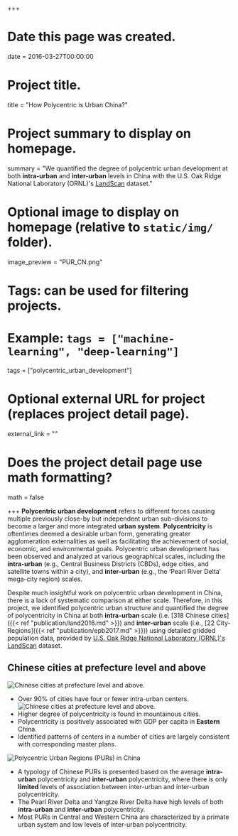 +++
# Date this page was created.
date = 2016-03-27T00:00:00

# Project title.
title = "How Polycentric is Urban China?"

# Project summary to display on homepage.
summary = "We quantified the degree of polycentric urban development at both **intra-urban** and **inter-urban** levels in China with the U.S. Oak Ridge National Laboratory (ORNL)'s [LandScan](https://landscan.ornl.gov/) dataset."

# Optional image to display on homepage (relative to `static/img/` folder).
image_preview = "PUR_CN.png"

# Tags: can be used for filtering projects.
# Example: `tags = ["machine-learning", "deep-learning"]`

tags = ["polycentric_urban_development"]

# Optional external URL for project (replaces project detail page).
external_link = ""

# Does the project detail page use math formatting?
math = false

+++
**Polycentric urban development** refers to different forces causing multiple previously close-by but independent urban sub-divisions to become a larger and more integrated **urban system**. **Polycentricity** is oftentimes deemed a desirable urban form, generating greater agglomeration externalities as well as facilitating the achievement of social, economic, and environmental goals. Polycentric urban development has been observed and analyzed at various geographical scales, including the **intra-urban** (e.g., Central Business Districts (CBDs), edge cities, and satellite towns within a city), and **inter-urban** (e.g., the ‘Pearl River Delta’ mega-city region) scales.

Despite much insightful work on polycentric urban development in China, there is a lack of systematic comparison at either scale. Therefore, in this project, we identified polycentric urban structure and quantified the degree of polycentricity in China at both **intra-urban** scale (i.e. [318 Chinese cities]({{< ref "publication/land2016.md" >}}) and **inter-urban** scale (i.e., [22 City-Regions]({{< ref "publication/epb2017.md" >}})) using detailed gridded population data, provided by [U.S. Oak Ridge National Laboratory (ORNL)'s LandScan](https://landscan.ornl.gov/) dataset.

## Chinese cities at prefecture level and above
![Chinese cities at prefecture level and above.](/img/LAND2016.jpg)

- Over 90% of cities have four or fewer intra-urban centers.
![Chinese cities at prefecture level and above.](/img/land2016_N.png)
- Higher degree of polycentricity is found in mountainous cities.
- Polycentricity is positively associated with GDP per capita in **Eastern** China.
- Identified patterns of centers in a number of cities are largely consistent with corresponding master plans.





![Polycentric Urban Regions (PURs) in China](/img/PUR_CN.png)

- A typology of Chinese PURs is presented based on the average **intra-urban** polycentricity and **inter-urban** polycentricity, where there is only **limited** levels of association between inter-urban and inter-urban polycentricity.
- The Pearl River Delta and Yangtze River Delta have high levels of both **intra-urban** and **inter-urban** polycentricity.
- Most PURs in Central and Western China are characterized by a
primate urban system and low levels of inter-urban polycentricity.


 

